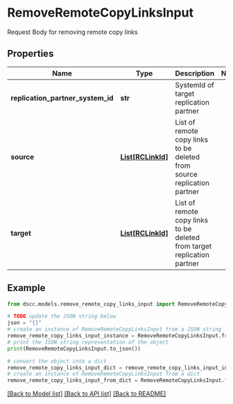 # RemoveRemoteCopyLinksInput

Request Body for removing remote copy links

## Properties

Name | Type | Description | Notes
------------ | ------------- | ------------- | -------------
**replication_partner_system_id** | **str** | SystemId of target replication partner | 
**source** | [**List[RCLinkId]**](RCLinkId.md) | List of remote copy links to be deleted from source replication partner | 
**target** | [**List[RCLinkId]**](RCLinkId.md) | List of remote copy links to be deleted from target replication partner | 

## Example

```python
from dscc.models.remove_remote_copy_links_input import RemoveRemoteCopyLinksInput

# TODO update the JSON string below
json = "{}"
# create an instance of RemoveRemoteCopyLinksInput from a JSON string
remove_remote_copy_links_input_instance = RemoveRemoteCopyLinksInput.from_json(json)
# print the JSON string representation of the object
print(RemoveRemoteCopyLinksInput.to_json())

# convert the object into a dict
remove_remote_copy_links_input_dict = remove_remote_copy_links_input_instance.to_dict()
# create an instance of RemoveRemoteCopyLinksInput from a dict
remove_remote_copy_links_input_from_dict = RemoveRemoteCopyLinksInput.from_dict(remove_remote_copy_links_input_dict)
```
[[Back to Model list]](../README.md#documentation-for-models) [[Back to API list]](../README.md#documentation-for-api-endpoints) [[Back to README]](../README.md)


